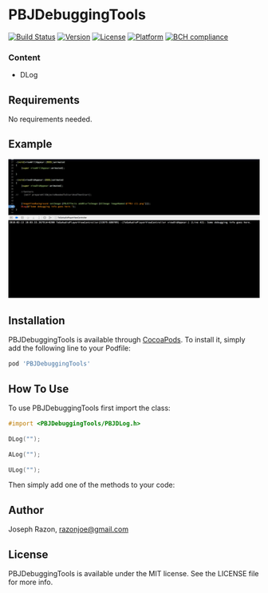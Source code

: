 # PBJDebuggingTools

[![Build Status](https://travis-ci.org/SnugJoker/PBJDebuggingTools.svg?branch=master)](https://travis-ci.org/SnugJoker/PBJDebuggingTools)
[![Version](https://img.shields.io/cocoapods/v/PBJDebuggingTools.svg?style=flat)](http://cocoapods.org/pods/PBJDebuggingTools)
[![License](https://img.shields.io/cocoapods/l/PBJDebuggingTools.svg?style=flat)](http://cocoapods.org/pods/PBJDebuggingTools)
[![Platform](https://img.shields.io/cocoapods/p/PBJDebuggingTools.svg?style=flat)](http://cocoapods.org/pods/PBJDebuggingTools)
[![BCH compliance](https://bettercodehub.com/edge/badge/SnugJoker/PBJDebuggingTools?branch=master)](https://bettercodehub.com/)

### Content       
* DLog     

## Requirements
No requirements needed.

## Example
![Screenshot](Screenies/screenshot.png)

## Installation
PBJDebuggingTools is available through [CocoaPods](http://cocoapods.org). To install
it, simply add the following line to your Podfile:

```ruby
pod 'PBJDebuggingTools'
```

## How To Use
To use PBJDebuggingTools first import the class:

```objectivec
#import <PBJDebuggingTools/PBJDLog.h>
```

```objectivec
DLog("");
```

```objectivec
ALog("");
```

```objectivec
ULog("");
```

Then simply add one of the methods to your code:

## Author
Joseph Razon, razonjoe@gmail.com

## License
PBJDebuggingTools is available under the MIT license. See the LICENSE file for more info.

